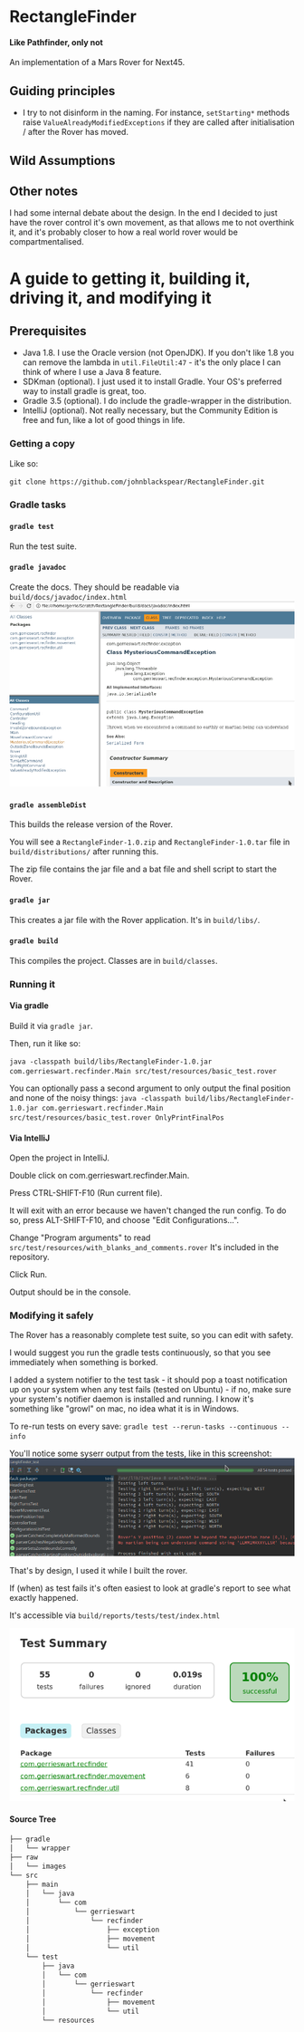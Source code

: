 # RectangleFinder

#### Like Pathfinder, only not

An implementation of a Mars Rover for Next45.

## Guiding principles

- I try to not disinform in the naming. For instance, `setStarting*` methods raise `ValueAlreadyModifiedExceptions` if they are called after initialisation / after the Rover has moved.

## Wild Assumptions

## Other notes

I had some internal debate about the design. In the end I decided to just have the rover control it's own movement, as that allows me to not overthink it, and it's probably closer to how a real world rover would be compartmentalised.


# A guide to getting it, building it, driving it, and modifying it

## Prerequisites

- Java 1.8. I use the Oracle version (not OpenJDK). If you don't like 1.8 you can remove the lambda in `util.FileUtil:47` - it's the only place I can think of where I use a Java 8 feature.
- SDKman (optional). I just used it to install Gradle. Your OS's preferred way to install gradle is great, too.
- Gradle 3.5 (optional). I do include the gradle-wrapper in the distribution.
- IntelliJ (optional). Not really necessary, but the Community Edition is free and fun, like a lot of good things in life.


### Getting a copy

Like so:

`git clone https://github.com/johnblackspear/RectangleFinder.git`

### Gradle tasks

#### `gradle test`

Run the test suite.


#### `gradle javadoc`
Create the docs. They should be readable via `build/docs/javadoc/index.html`
![Javadocs](/raw/images/javadoc.png?raw=true "Javadocs")



#### `gradle assembleDist`
This builds the release version of the Rover.

You will see a `RectangleFinder-1.0.zip` and `RectangleFinder-1.0.tar` file in `build/distributions/` after running this.

The zip file contains the jar file and a bat file and shell script to start the Rover.

#### `gradle jar`
This creates a jar file with the Rover application. It's in `build/libs/`.

#### `gradle build`
This compiles the project. Classes are in `build/classes`.


### Running it

#### Via gradle

Build it via `gradle jar`.

Then, run it like so:

`java -classpath build/libs/RectangleFinder-1.0.jar com.gerrieswart.recfinder.Main src/test/resources/basic_test.rover`

You can optionally pass a second argument to only output the final position and none of the noisy things:
`java -classpath build/libs/RectangleFinder-1.0.jar com.gerrieswart.recfinder.Main src/test/resources/basic_test.rover OnlyPrintFinalPos`


#### Via IntelliJ

Open the project in IntelliJ.

Double click on com.gerrieswart.recfinder.Main.

Press CTRL-SHIFT-F10 (Run current file).

It will exit with an error because we haven't changed the run config. To do so, press ALT-SHIFT-F10, and choose "Edit Configurations...".

Change "Program arguments" to read `src/test/resources/with_blanks_and_comments.rover`
It's included in the repository.

Click Run.

Output should be in the console.


### Modifying it safely

The Rover has a reasonably complete test suite, so you can edit with safety.

I would suggest you run the gradle tests continuously, so that you see immediately when something is borked.

I added a system notifier to the test task - it should pop a toast notification up on your system when any test fails (tested on Ubuntu) - if no, make sure your system's notifier daemon is installed and running. I know it's something like "growl" on mac, no idea what it is in Windows.

To re-run tests on every save:
`gradle test --rerun-tasks --continuous --info`

You'll notice some syserr output from the tests, like in this screenshot:
![Syserr text when tests are run](/raw/images/test_errors.png?raw=true "syserr output on test run")

That's by design, I used it while I built the rover.

If (when) as test fails it's often easiest to look at gradle's report to see what exactly happened.

It's accessible via `build/reports/tests/test/index.html`


![Test Results](/raw/images/test_results.png?raw=true "Test Results")

#### Source Tree

```
├── gradle
│   └── wrapper
├── raw
│   └── images
└── src
    ├── main
    │   └── java
    │       └── com
    │           └── gerrieswart
    │               └── recfinder
    │                   ├── exception
    │                   ├── movement
    │                   └── util
    └── test
        ├── java
        │   └── com
        │       └── gerrieswart
        │           └── recfinder
        │               ├── movement
        │               └── util
        └── resources
```
